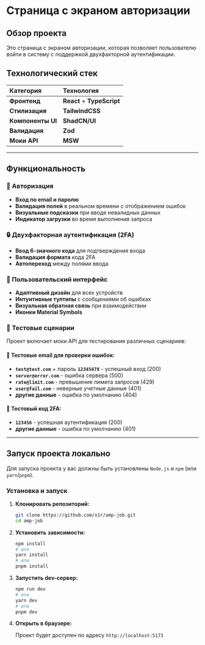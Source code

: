 # Страница с экраном авторизации

## Обзор проекта

Это страница с экраном авторизации, которая позволяет пользователю войти в систему с поддержкой двухфакторной аутентификации.

## Технологический стек

| Категория         | Технология                 |
| :---------------- | :------------------------- |
| **Фронтенд**      | **React** + **TypeScript** |
| **Стилизация**    | **TailwindCSS**            |
| **Компоненты UI** | **ShadCN/UI**              |
| **Валидация**     | **Zod**                    |
| **Моки API**      | **MSW**                    |

---

## Функциональность

### 🔐 Авторизация

- **Вход по email и паролю**
- **Валидация полей** в реальном времени с отображением ошибок
- **Визуальные подсказки** при вводе невалидных данных
- **Индикатор загрузки** во время выполнения запроса

### 🔒 Двухфакторная аутентификация (2FA)

- **Ввод 6-значного кода** для подтверждения входа
- **Валидация формата** кода 2FA
- **Автопереход** между полями ввода

### 🎨 Пользовательский интерфейс

- **Адаптивный дизайн** для всех устройств
- **Интуитивные тултипы** с сообщениями об ошибках
- **Визуальная обратная связь** при взаимодействии
- **Иконки Material Symbols**

### 🧪 Тестовые сценарии

Проект включает моки API для тестирования различных сценариев:

#### 📧 Тестовые email для проверки ошибок:

- **`test@test.com`** + пароль **`12345678`** - успешный вход (200)
- **`server@error.com`** - ошибка сервера (500)
- **`rate@limit.com`** - превышение лимита запросов (429)
- **`user@fail.com`** - неверные учетные данные (401)
- **другие данные** - ошибка по умолчанию (404)

#### 🔢 Тестовый код 2FA:

- **`123456`** - успешная аутентификация (200)
- **другие данные** - ошибка по умолчанию (401)

---

## Запуск проекта локально

Для запуска проекта у вас должны быть установлены `Node.js` и `npm` (или `yarn`/`pnpm`).

### Установка и запуск

1. **Клонировать репозиторий:**

   ```bash
   git clone https://github.com/x1r/amp-job.git
   cd amp-job
   ```

2. **Установить зависимости:**

   ```bash
   npm install
   # или
   yarn install
   # или
   pnpm install
   ```

3. **Запустить dev-сервер:**

   ```bash
   npm run dev
   # или
   yarn dev
   # или
   pnpm dev
   ```

4. **Открыть в браузере:**

   Проект будет доступен по адресу `http://localhost:5173`
